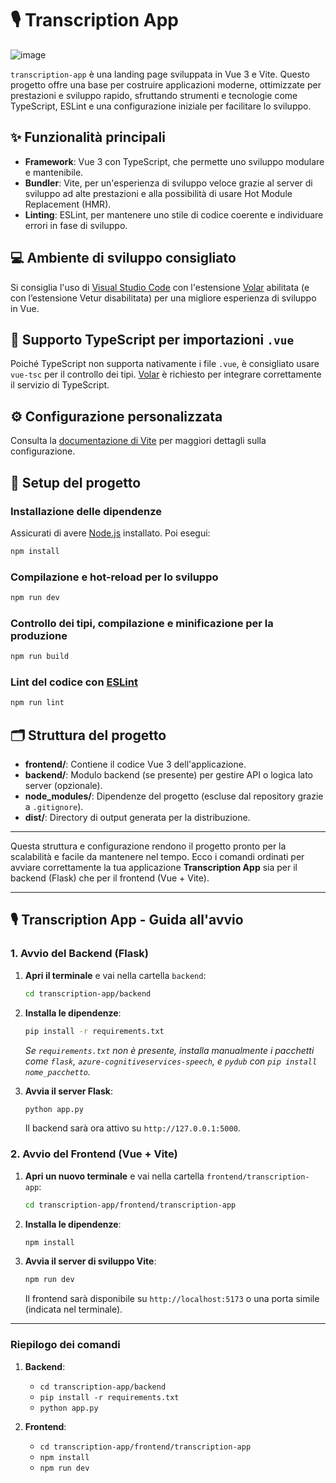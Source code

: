 # 🎙️ Transcription App

![image](https://github.com/user-attachments/assets/8c4da196-8f85-42b7-b7eb-0eabc6fedee6)

`transcription-app` è una landing page sviluppata in Vue 3 e Vite. Questo progetto offre una base per costruire applicazioni moderne, ottimizzate per prestazioni e sviluppo rapido, sfruttando strumenti e tecnologie come TypeScript, ESLint e una configurazione iniziale per facilitare lo sviluppo.

## ✨ Funzionalità principali
- **Framework**: Vue 3 con TypeScript, che permette uno sviluppo modulare e mantenibile.
- **Bundler**: Vite, per un'esperienza di sviluppo veloce grazie al server di sviluppo ad alte prestazioni e alla possibilità di usare Hot Module Replacement (HMR).
- **Linting**: ESLint, per mantenere uno stile di codice coerente e individuare errori in fase di sviluppo.

## 💻 Ambiente di sviluppo consigliato
Si consiglia l'uso di [Visual Studio Code](https://code.visualstudio.com/) con l'estensione [Volar](https://marketplace.visualstudio.com/items?itemName=Vue.volar) abilitata (e con l’estensione Vetur disabilitata) per una migliore esperienza di sviluppo in Vue.

## 📂 Supporto TypeScript per importazioni `.vue`
Poiché TypeScript non supporta nativamente i file `.vue`, è consigliato usare `vue-tsc` per il controllo dei tipi. [Volar](https://marketplace.visualstudio.com/items?itemName=Vue.volar) è richiesto per integrare correttamente il servizio di TypeScript.

## ⚙️ Configurazione personalizzata
Consulta la [documentazione di Vite](https://vite.dev/config/) per maggiori dettagli sulla configurazione.

## 🚀 Setup del progetto

### Installazione delle dipendenze

Assicurati di avere [Node.js](https://nodejs.org/) installato. Poi esegui:

```sh
npm install
```

### Compilazione e hot-reload per lo sviluppo

```sh
npm run dev
```

### Controllo dei tipi, compilazione e minificazione per la produzione

```sh
npm run build
```

### Lint del codice con [ESLint](https://eslint.org/)

```sh
npm run lint
```

## 🗂️ Struttura del progetto

- **frontend/**: Contiene il codice Vue 3 dell'applicazione.
- **backend/**: Modulo backend (se presente) per gestire API o logica lato server (opzionale).
- **node_modules/**: Dipendenze del progetto (escluse dal repository grazie a `.gitignore`).
- **dist/**: Directory di output generata per la distribuzione.

---

Questa struttura e configurazione rendono il progetto pronto per la scalabilità e facile da mantenere nel tempo.
Ecco i comandi ordinati per avviare correttamente la tua applicazione **Transcription App** sia per il backend (Flask) che per il frontend (Vue + Vite).

---

## 🎙️ Transcription App - Guida all'avvio

### **1. Avvio del Backend (Flask)**

1. **Apri il terminale** e vai nella cartella `backend`:
   ```sh
   cd transcription-app/backend
   ```

2. **Installa le dipendenze**:
   ```sh
   pip install -r requirements.txt
   ```
   *Se `requirements.txt` non è presente, installa manualmente i pacchetti come `flask`, `azure-cognitiveservices-speech`, e `pydub` con `pip install nome_pacchetto`.*

3. **Avvia il server Flask**:
   ```sh
   python app.py
   ```

   Il backend sarà ora attivo su `http://127.0.0.1:5000`.

### **2. Avvio del Frontend (Vue + Vite)**

1. **Apri un nuovo terminale** e vai nella cartella `frontend/transcription-app`:
   ```sh
   cd transcription-app/frontend/transcription-app
   ```

2. **Installa le dipendenze**:
   ```sh
   npm install
   ```

3. **Avvia il server di sviluppo Vite**:
   ```sh
   npm run dev
   ```

   Il frontend sarà disponibile su `http://localhost:5173` o una porta simile (indicata nel terminale).

---

### **Riepilogo dei comandi**

1. **Backend**:
   - `cd transcription-app/backend`
   - `pip install -r requirements.txt`
   - `python app.py`

2. **Frontend**:
   - `cd transcription-app/frontend/transcription-app`
   - `npm install`
   - `npm run dev`



